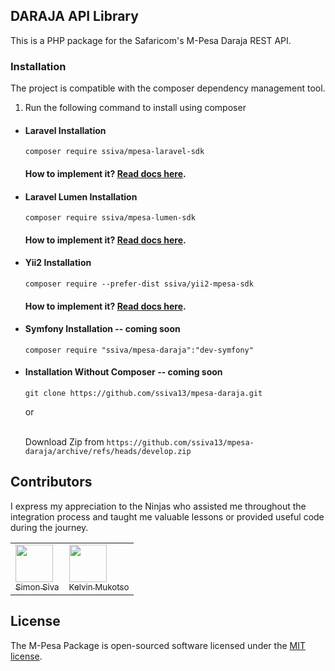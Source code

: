 ## DARAJA API Library

This is a PHP package for the Safaricom's M-Pesa Daraja REST API.

### Installation

The project is compatible with the composer dependency management tool.

1. Run the following command to install using composer

- #### Laravel Installation
    ```
    composer require ssiva/mpesa-laravel-sdk
    ``` 
    #### How to implement it? [Read docs here](https://github.com/ssiva13/mpesa-laravel-sdk/blob/v1.1.5/README.md).

- #### Laravel Lumen Installation
    ```
    composer require ssiva/mpesa-lumen-sdk
    ```
    #### How to implement it? [Read docs here](https://github.com/ssiva13/mpesa-lumen-sdk#readme).

- #### Yii2 Installation
    ```
    composer require --prefer-dist ssiva/yii2-mpesa-sdk
    ```
    #### How to implement it? [Read docs here](https://github.com/ssiva13/yii2-mpesa-sdk#readme).

- #### Symfony Installation -- coming soon
    ```
    composer require "ssiva/mpesa-daraja":"dev-symfony"
    ```

- #### Installation Without Composer -- coming soon
    ```
    git clone https://github.com/ssiva13/mpesa-daraja.git
    ```
  or <br /><br />

  Download Zip from `https://github.com/ssiva13/mpesa-daraja/archive/refs/heads/develop.zip`

## Contributors

I express my appreciation to the Ninjas who assisted me throughout the integration process and taught me valuable
lessons or provided useful code during the journey.

|                                                                                                                                                        |                                                                                                                                                            |
|--------------------------------------------------------------------------------------------------------------------------------------------------------|------------------------------------------------------------------------------------------------------------------------------------------------------------|
| [<img src="https://avatars.githubusercontent.com/u/20058478?v=4" height="60px;" width="60px;"/><br/><sub>Simon Siva</sub>](https://github.com/ssiva13) | [<img src="https://avatars.githubusercontent.com/u/37109790?v=4" height="60px;" width="60px;"/><br/><sub>Kelvin Mukotso</sub>](https://github.com/mukotso) |

## License

The M-Pesa Package is open-sourced software licensed under the [MIT license](http://opensource.org/licenses/MIT).